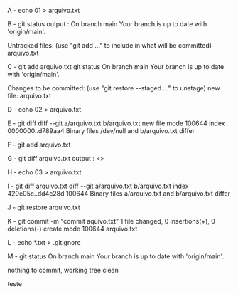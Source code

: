 A - echo 01 > arquivo.txt

B - git status
output : On branch main
Your branch is up to date with 'origin/main'.

Untracked files:
  (use "git add <file>..." to include in what will be committed)
        arquivo.txt

C - git add arquivo.txt
git status
On branch main
Your branch is up to date with 'origin/main'.      

Changes to be committed:
  (use "git restore --staged <file>..." to unstage)
        new file:   arquivo.txt

D - echo 02 > arquivo.txt

E - git diff
diff --git a/arquivo.txt b/arquivo.txt
new file mode 100644
index 0000000..d789aa4
Binary files /dev/null and b/arquivo.txt differ

F - git add arquivo.txt

G - git diff arquivo.txt
output : <<nenhum>>

H - echo 03 > arquivo.txt

I - git diff arquivo.txt
diff --git a/arquivo.txt b/arquivo.txt
index 420e05c..dd4c28d 100644
Binary files a/arquivo.txt and b/arquivo.txt differ

J - git restore arquivo.txt

K - git commit -m "commit aquivo.txt"
 1 file changed, 0 insertions(+), 0 deletions(-)
 create mode 100644 arquivo.txt

L - echo *.txt > .gitignore

M - git status
On branch main
Your branch is up to date with 'origin/main'.

nothing to commit, working tree clean


teste

